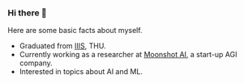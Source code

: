 ### Hi there 👋
Here are some basic facts about myself.

- Graduated from [IIIS](https://iiis.tsinghua.edu.cn/en/), THU.
- Currently working as a researcher at [Moonshot AI](https://www.moonshot.cn/), a start-up AGI company.
- Interested in topics about AI and ML.

<!--
**yaoxingcheng/yaoxingcheng** is a ✨ _special_ ✨ repository because its `README.md` (this file) appears on your GitHub profile.
>
